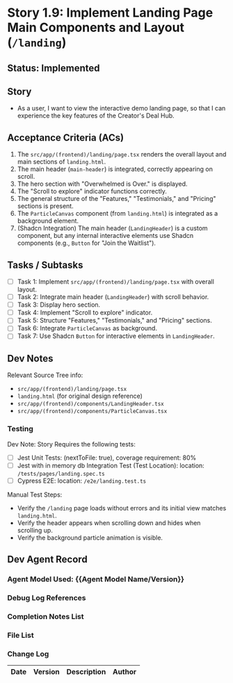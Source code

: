 # Story 1.9: Implement Landing Page Main Components and Layout (`/landing`)

## Status: Implemented

## Story

- As a user, I want to view the interactive demo landing page, so that I can experience the key features of the Creator's Deal Hub.

## Acceptance Criteria (ACs)

1.  The `src/app/(frontend)/landing/page.tsx` renders the overall layout and main sections of `landing.html`.
2.  The main header (`main-header`) is integrated, correctly appearing on scroll.
3.  The hero section with "Overwhelmed is Over." is displayed.
4.  The "Scroll to explore" indicator functions correctly.
5.  The general structure of the "Features," "Testimonials," and "Pricing" sections is present.
6.  The `ParticleCanvas` component (from `landing.html`) is integrated as a background element.
7.  (Shadcn Integration) The main header (`LandingHeader`) is a custom component, but any internal interactive elements use Shadcn components (e.g., `Button` for "Join the Waitlist").

## Tasks / Subtasks

- [ ] Task 1: Implement `src/app/(frontend)/landing/page.tsx` with overall layout.
- [ ] Task 2: Integrate main header (`LandingHeader`) with scroll behavior.
- [ ] Task 3: Display hero section.
- [ ] Task 4: Implement "Scroll to explore" indicator.
- [ ] Task 5: Structure "Features," "Testimonials," and "Pricing" sections.
- [ ] Task 6: Integrate `ParticleCanvas` as background.
- [ ] Task 7: Use Shadcn `Button` for interactive elements in `LandingHeader`.

## Dev Notes

Relevant Source Tree info:
- `src/app/(frontend)/landing/page.tsx`
- `landing.html` (for original design reference)
- `src/app/(frontend)/components/LandingHeader.tsx`
- `src/app/(frontend)/components/ParticleCanvas.tsx`

### Testing

Dev Note: Story Requires the following tests:

- [ ] Jest Unit Tests: (nextToFile: true), coverage requirement: 80%
- [ ] Jest with in memory db Integration Test (Test Location): location: `/tests/pages/landing.spec.ts`
- [ ] Cypress E2E: location: `/e2e/landing.test.ts`

Manual Test Steps:
- Verify the `/landing` page loads without errors and its initial view matches `landing.html`.
- Verify the header appears when scrolling down and hides when scrolling up.
- Verify the background particle animation is visible.

## Dev Agent Record

### Agent Model Used: {{Agent Model Name/Version}}

### Debug Log References

### Completion Notes List

### File List

### Change Log

| Date | Version | Description | Author |
| :--- | :------ | :---------- | :----- |
